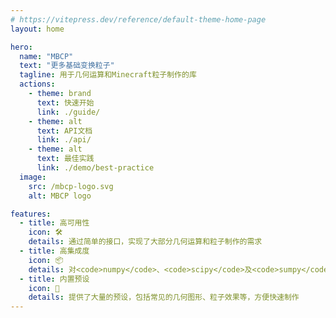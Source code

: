 ```yaml
---
# https://vitepress.dev/reference/default-theme-home-page
layout: home

hero:
  name: "MBCP"
  text: "更多基础变换粒子"
  tagline: 用于几何运算和Minecraft粒子制作的库
  actions:
    - theme: brand
      text: 快速开始
      link: ./guide/
    - theme: alt
      text: API文档
      link: ./api/
    - theme: alt
      text: 最佳实践
      link: ./demo/best-practice
  image:
    src: /mbcp-logo.svg
    alt: MBCP logo

features:
  - title: 高可用性
    icon: 🛠️
    details: 通过简单的接口，实现了大部分几何运算和粒子制作的需求
  - title: 高集成度
    icon: 📦
    details: 对<code>numpy</code>、<code>scipy</code>及<code>sumpy</code>进行了封装和集成，使脚本编写像使用Geogebra一样简单
  - title: 内置预设
    icon: 🧊
    details: 提供了大量的预设，包括常见的几何图形、粒子效果等，方便快速制作
---
```

